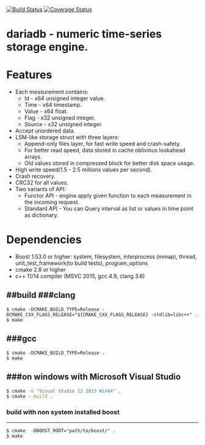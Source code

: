 [![Build Status](https://travis-ci.org/lysevi/dariadb.svg?branch=dev)](https://travis-ci.org/lysevi/dariadb)
[![Coverage Status](https://coveralls.io/repos/github/lysevi/dariadb/badge.svg?branch=dev)](https://coveralls.io/github/lysevi/dariadb?branch=dev)

# dariadb - numeric time-series storage engine.

# Features
* Each measurement contains:
  - Id - x64 unsigned integer value.
  - Time - x64 timestamp.
  - Value - x64 float.
  - Flag - x32 unsigned integer.
  - Source - x32 unsigned integer.
* Accept unordered data.
* LSM-like storage struct with three layers:
  - Append-only files layer, for fast write speed and crash-safety.
  - For better read speed, data stored in cache oblivious lookahead arrays.
  - Old values stored in compressed block for better disk space usage.
* High write speed(1.5 - 2.5 millions values per second).
* Crash recovery.
* CRC32 for all values.
* Two variants of API:
  - Functor API -  engine apply given function to each measurement in the incoming request.
  - Standard API - You can Query interval as list or values in time point as dictionary.

# Dependencies
* Boost 1.53.0 or higher: system, filesystem, interprocess (mmap), thread, unit_test_framework(to build tests), program_options
* cmake 2.8 or higher
* c++ 11/14 compiler (MSVC 2015, gcc 4.9, clang 3.6)

##build
###clang
---
```shell
$ cmake -DCMAKE_BUILD_TYPE=Release -DCMAKE_CXX_FLAGS_RELEASE="${CMAKE_CXX_FLAGS_RELEASE} -stdlib=libc++" .
$ make
```

###gcc
---
```shell
$ cmake -DCMAKE_BUILD_TYPE=Release .
$ make
```
###on windows with **Microsoft Visual Studio**
---
```cmd
$ cmake -G "Visual Studio 12 2013 Win64" .
$ cmake --build .
```
### build with non system installed boost
---
```shell
$ cmake  -DBOOST_ROOT="path/to/boost/" .
$ make
```

